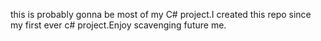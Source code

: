 this is probably gonna be most of my C# project.I created this repo since my first ever c# project.Enjoy scavenging future me.
